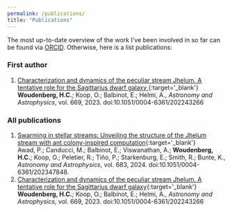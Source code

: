 ```yaml
---
permalink: /publications/
title: "Publications"
---
```


The most up-to-date overview of the work I've been involved in so far can be found via <a href="[url](https://orcid.org/0000-0003-4314-5632)">ORCID</a>. Otherwise, here is a list publications:

### First author

1. [Characterization and dynamics of the peculiar stream Jhelum. A tentative role for the Sagittarius dwarf galaxy ](https://ui.adsabs.harvard.edu/abs/2023A%26A...669A.102W/abstract){:target='_blank'} <br/> **Woudenberg, H.C.**; Koop, O.; Balbinot, E.; Helmi, A.,  *Astronomy and Astrophysics*, vol. 669, 2023. doi:10.1051/0004-6361/202243266

### All publications

1. [Swarming in stellar streams: Unveiling the structure of the Jhelum stream with ant colony-inspired computation](https://ui.adsabs.harvard.edu/abs/2024A%26A...683A..14A/abstract){:target='_blank'} <br/> Awad, P.; Canducci, M.; Balbinot, E.; Viswanathan, A.; **Woudenberg, H.C.**; Koop, O.; Peletier, R.; Tiňo, P.; Starkenburg, E.; Smith, R.; Bunte, K., *Astronomy and Astrophysics*, vol. 683, 2024. doi:10.1051/0004-6361/202347848.
2. [Characterization and dynamics of the peculiar stream Jhelum. A tentative role for the Sagittarius dwarf galaxy](https://ui.adsabs.harvard.edu/abs/2023A%26A...669A.102W/abstract){:target='_blank'} <br/> **Woudenberg, H.C.**; Koop, O.; Balbinot, E.; Helmi, A.,  *Astronomy and Astrophysics*, vol. 669, 2023. doi:10.1051/0004-6361/202243266




